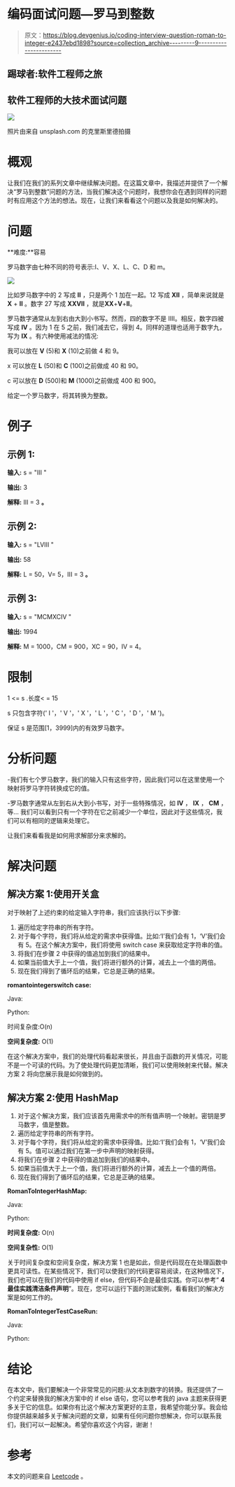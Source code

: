 # 编码面试问题—罗马到整数

> 原文：<https://blog.devgenius.io/coding-interview-question-roman-to-integer-e2437ebd1898?source=collection_archive---------9----------------------->

## 踢球者:软件工程师之旅

## 软件工程师的大技术面试问题

![](img/9c8ec31fadf98b6b5c2240840fdf99a2.png)

照片由来自 unsplash.com 的克里斯里德拍摄

# 概观

让我们在我们的系列文章中继续解决问题。在这篇文章中，我描述并提供了一个解决“罗马到整数”问题的方法，当我们解决这个问题时，我想你会在遇到同样的问题时有应用这个方法的想法。现在，让我们来看看这个问题以及我是如何解决的。

# 问题

**难度:**容易

罗马数字由七种不同的符号表示:I、V、X、L、C、D 和 m。

![](img/07834f440f321bf0899713ce10f142c2.png)

比如罗马数字中的 2 写成 **II** ，只是两个 1 加在一起。12 写成 **XII** ，简单来说就是 **X** + **II** 。数字 27 写成 **XXVII** ，就是**XX**+**V**+**II**。

罗马数字通常从左到右由大到小书写。然而，四的数字不是 IIII。相反，数字四被写成 **IV** 。因为 1 在 5 之前，我们减去它，得到 4。同样的道理也适用于数字九，写为 **IX** 。有六种使用减法的情况:

我可以放在 **V** (5)和 **X** (10)之前做 4 和 9。

x 可以放在 **L** (50)和 **C** (100)之前做成 40 和 90。

c 可以放在 **D** (500)和 **M** (1000)之前做成 400 和 900。

给定一个罗马数字，将其转换为整数。

# 例子

## 示例 1:

**输入:** s = "III "

**输出:** 3

**解释:** III = 3 **。**

## 示例 2:

**输入:** s = "LVIII "

**输出:** 58

**解释:** L = 50，V= 5，III = 3 **。**

## 示例 3:

**输入:** s = "MCMXCIV "

**输出:** 1994

**解释:** M = 1000，CM = 900，XC = 90，IV = 4。

# 限制

1 <= s .长度< = 15

s 只包含字符(' I '，' V '，' X '，' L '，' C '，' D '，' M ')。

保证 s 是范围[1，3999]内的有效罗马数字。

# 分析问题

-我们有七个罗马数字，我们的输入只有这些字符，因此我们可以在这里使用一个映射将罗马字符转换成它的值。

-罗马数字通常从左到右从大到小书写，对于一些特殊情况，如 **IV** ， **IX** ， **CM** ，等… 我们可以看到只有一个字符在它之前减少一个单位，因此对于这些情况，我们可以有相同的逻辑来处理它。

让我们来看看我是如何用求解部分来求解的。

# 解决问题

## 解决方案 1:使用开关盒

对于映射了上述约束的给定输入字符串，我们应该执行以下步骤:

1.  遍历给定字符串的所有字符。
2.  对于每个字符，我们将从给定的需求中获得值。比如:‘I’我们会有 1，‘V’我们会有 5。在这个解决方案中，我们将使用 switch case 来获取给定字符串的值。
3.  将我们在步骤 2 中获得的值追加到我们的结果中。
4.  如果当前值大于上一个值，我们将进行额外的计算，减去上一个值的两倍。
5.  现在我们得到了循环后的结果，它总是正确的结果。

**romantointegerswitch case:**

Java:

Python:

时间复杂度:O(n)

**空间复杂度:** O(1)

在这个解决方案中，我们的处理代码看起来很长，并且由于函数的开关情况，可能不是一个可读的代码。为了使处理代码更加清晰，我们可以使用映射来代替。解决方案 2 将向您展示我是如何做到的。

## 解决方案 2:使用 HashMap

1.  对于这个解决方案，我们应该首先用需求中的所有值声明一个映射。密钥是罗马数字，值是整数。
2.  遍历给定字符串的所有字符。
3.  对于每个字符，我们将从给定的需求中获得值。比如:‘I’我们会有 1，‘V’我们会有 5。值可以通过我们在第一步中声明的映射获得。
4.  将我们在步骤 2 中获得的值追加到我们的结果中。
5.  如果当前值大于上一个值，我们将进行额外的计算，减去上一个值的两倍。
6.  现在我们得到了循环后的结果，它总是正确的结果。

**RomanToIntegerHashMap:**

Java:

Python:

**时间复杂度:** O(n)

**空间复杂性:** O(1)

关于时间复杂度和空间复杂度，解决方案 1 也是如此，但是代码现在在处理函数中更具可读性。在某些情况下，我们可以使我们的代码更容易阅读，在这种情况下，我们也可以在我们的代码中使用 if else，但代码不会是最佳实践。你可以参考“ **4 最佳实践清洁条件声明**”。现在，您可以运行下面的测试案例，看看我们的解决方案是如何工作的。

**RomanToIntegerTestCaseRun:**

Java:

Python:

# 结论

在本文中，我们要解决一个非常常见的问题:从文本到数字的转换。我还提供了一个约定来替换我的解决方案中的 if else 语句，您可以参考我的 java 主题来获得更多关于它的信息。如果你有比这个解决方案更好的主意，我希望你能分享。我会给你提供越来越多关于解决问题的文章，如果有任何问题你想解决，你可以联系我们，我们可以一起解决。希望你喜欢这个内容，谢谢！

# 参考

本文的问题来自 [Leetcode](https://leetcode.com/problems/roman-to-integer/) 。